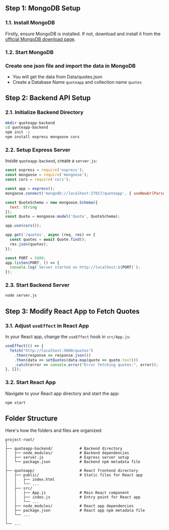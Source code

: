 ## **Step 1: MongoDB Setup**

### **1.1. Install MongoDB**
Firstly, ensure MongoDB is installed. If not, download and install it from the [official MongoDB download page](https://www.mongodb.com/try/download/community).

### **1.2. Start MongoDB**

### Create one json file and import the data in MongoDB
* You will get the data from Data/quotes.json
* Create a Database Name `quoteapp` and collection name `quotes`

## **Step 2: Backend API Setup**

### **2.1. Initialize Backend Directory**
```bash
mkdir quoteapp-backend
cd quoteapp-backend
npm init -y
npm install express mongoose cors
```

### **2.2. Setup Express Server**

Inside `quoteapp-backend`, create a `server.js`:

```javascript
const express = require('express');
const mongoose = require('mongoose');
const cors = require('cors');

const app = express();
mongoose.connect('mongodb://localhost:27017/quoteapp', { useNewUrlParser: true, useUnifiedTopology: true });

const QuoteSchema = new mongoose.Schema({
  text: String
});
const Quote = mongoose.model('Quote', QuoteSchema);

app.use(cors());

app.get('/quotes', async (req, res) => {
  const quotes = await Quote.find();
  res.json(quotes);
});

const PORT = 5000;
app.listen(PORT, () => {
  console.log(`Server started on http://localhost:${PORT}`);
});
```

### **2.3. Start Backend Server**
```bash
node server.js
```

## **Step 3: Modify React App to Fetch Quotes**

### **3.1. Adjust `useEffect` in React App**
In your React app, change the `useEffect` hook in `src/App.js`:

```javascript
useEffect(() => {
  fetch("http://localhost:5000/quotes")
    .then(response => response.json())
    .then(data => setQuotes(data.map(quote => quote.text)))
    .catch(error => console.error("Error fetching quotes:", error));
}, []);
```

### **3.2. Start React App**
Navigate to your React app directory and start the app:
```bash
npm start
```

## **Folder Structure**
Here's how the folders and files are organized:

```
project-root/
│
├── quoteapp-backend/            # Backend directory
│   ├── node_modules/            # Backend dependencies
│   ├── server.js                # Express server setup
│   └── package.json             # Backend npm metadata file
│
├── quoteapp/                    # React frontend directory
│   ├── public/                  # Static files for React app
│   │   ├── index.html
│   │   └── ...
│   ├── src/
│   │   ├── App.js               # Main React component
│   │   ├── index.js             # Entry point for React app
│   │   └── ...
│   ├── node_modules/            # React app dependencies
│   ├── package.json             # React app npm metadata file
│   └── ...
│
└── ...
```

